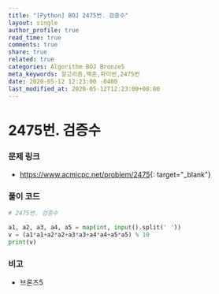 ```yaml
---
title: "[Python] BOJ 2475번. 검증수"
layout: single
author_profile: true
read_time: true
comments: true
share: true
related: true
categories: Algorithm BOJ Bronze5
meta_keywords: 알고리즘,백준,파이썬,2475번
date: 2020-05-12 12:23:00 -0400
last_modified_at: 2020-05-12T12:23:00+08:00
---
```


# 2475번. 검증수

### 문제 링크

- <https://www.acmicpc.net/problem/2475>{: target="\_blank"}

### 풀이 코드

```python
# 2475번. 검증수

a1, a2, a3, a4, a5 = map(int, input().split(' '))
v = (a1*a1+a2*a2+a3*a3+a4*a4+a5*a5) % 10
print(v)
```

### 비고

- 브론즈5
